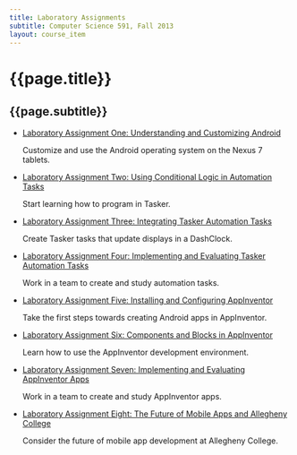 ```yaml
---
title: Laboratory Assignments
subtitle: Computer Science 591, Fall 2013
layout: course_item
---
```


# {{page.title}}
## {{page.subtitle}}

<ul>

<li><a href="{{site.baseurl}}teaching/cs591F2013/provide/homework/hw1/cs591F2013-hw1.pdf">Laboratory Assignment One: Understanding and Customizing Android</a> <p>Customize and use the Android operating system on the Nexus 7 tablets.</p></li>

<li><a href="{{site.baseurl}}teaching/cs591F2013/provide/homework/hw2/cs591F2013-hw2.pdf">Laboratory Assignment Two: Using Conditional Logic in Automation Tasks</a> <p>Start learning how to program in Tasker.</p></li>

<li><a href="{{site.baseurl}}teaching/cs591F2013/provide/homework/hw3/cs591F2013-hw3.pdf">Laboratory Assignment Three: Integrating Tasker Automation Tasks</a> <p>Create Tasker tasks that update displays in a DashClock.</p></li>

<li><a href="{{site.baseurl}}teaching/cs591F2013/provide/homework/hw4/cs591F2013-hw4.pdf">Laboratory Assignment Four: Implementing and Evaluating Tasker Automation Tasks</a> <p>Work in a team to create and study automation tasks.</p></li>

<li><a href="{{site.baseurl}}teaching/cs591F2013/provide/homework/hw5/cs591F2013-hw5.pdf">Laboratory Assignment Five: Installing and Configuring AppInventor</a> <p>Take the first steps towards creating Android apps in AppInventor.</p></li>

<li><a href="{{site.baseurl}}teaching/cs591F2013/provide/homework/hw6/cs591F2013-hw6.pdf">Laboratory Assignment Six: Components and Blocks in AppInventor</a> <p>Learn how to use the AppInventor development environment.</p></li>

<li><a href="{{site.baseurl}}teaching/cs591F2013/provide/homework/hw7/cs591F2013-hw7.pdf">Laboratory Assignment Seven: Implementing and Evaluating AppInventor Apps</a> <p>Work in a team to create and study AppInventor apps.</p></li>

<li><a href="{{site.baseurl}}teaching/cs591F2013/provide/homework/hw8/cs591F2013-hw8.pdf">Laboratory Assignment Eight: The Future of Mobile Apps and Allegheny College</a> <p>Consider the future of mobile app development at Allegheny College.</p></li>

</ul>
